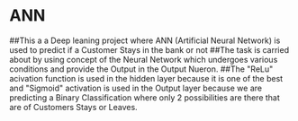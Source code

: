 # ANN
##This a a Deep leaning project where ANN (Artificial Neural Network) is used to predict if a Customer Stays in the bank or not
##The task is carried about by using concept of the Neural Network which undergoes various conditions and provide the Output in the Output Nueron.
##The "ReLu" acivation function is used in the hidden layer because it is one of the best and "Sigmoid" activation is used in the Output layer because we are predicting a Binary    Classification where only 2 possibilities are there that are of Customers Stays or Leaves.
